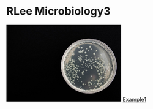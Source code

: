 # RLee Microbiology3
<img src="./bacteria.jpg" width="300"/>
<a href="https://github.com/rlee778/Example1.git"> Example1 </a>
